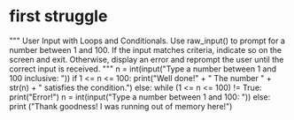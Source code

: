 # first struggle
"""
User Input with Loops and Conditionals. Use  raw_input() to prompt for a number
between 1 and 100. If the input matches criteria, indicate so on the screen and exit.
Otherwise, display an error and reprompt the user until the correct input is received.
"""
n = int(input("Type a number between 1 and 100 inclusive: "))
if 1 <= n <= 100:
    print("Well done!" + " The number " + str(n) + " satisfies the condition.")
else:
    while (1 <= n <= 100) != True:
        print("Error!")
        n = int(input("Type a number between 1 and 100: "))
    else:
        print ("Thank goodness! I was running out of memory here!")
